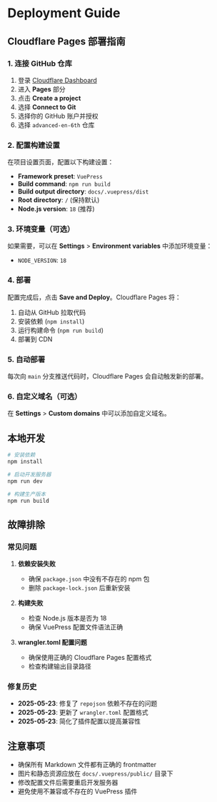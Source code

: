 # Deployment Guide

## Cloudflare Pages 部署指南

### 1. 连接 GitHub 仓库

1. 登录 [Cloudflare Dashboard](https://dash.cloudflare.com/)
2. 进入 **Pages** 部分
3. 点击 **Create a project**
4. 选择 **Connect to Git**
5. 选择你的 GitHub 账户并授权
6. 选择 `advanced-en-6th` 仓库

### 2. 配置构建设置

在项目设置页面，配置以下构建设置：

- **Framework preset**: `VuePress`
- **Build command**: `npm run build`
- **Build output directory**: `docs/.vuepress/dist`
- **Root directory**: `/` (保持默认)
- **Node.js version**: `18` (推荐)

### 3. 环境变量（可选）

如果需要，可以在 **Settings** > **Environment variables** 中添加环境变量：

- `NODE_VERSION`: `18`

### 4. 部署

配置完成后，点击 **Save and Deploy**。Cloudflare Pages 将：

1. 自动从 GitHub 拉取代码
2. 安装依赖 (`npm install`)
3. 运行构建命令 (`npm run build`)
4. 部署到 CDN

### 5. 自动部署

每次向 `main` 分支推送代码时，Cloudflare Pages 会自动触发新的部署。

### 6. 自定义域名（可选）

在 **Settings** > **Custom domains** 中可以添加自定义域名。

## 本地开发

```bash
# 安装依赖
npm install

# 启动开发服务器
npm run dev

# 构建生产版本
npm run build
```

## 故障排除

### 常见问题

1. **依赖安装失败**
   - 确保 `package.json` 中没有不存在的 npm 包
   - 删除 `package-lock.json` 后重新安装

2. **构建失败**
   - 检查 Node.js 版本是否为 18
   - 确保 VuePress 配置文件语法正确

3. **wrangler.toml 配置问题**
   - 确保使用正确的 Cloudflare Pages 配置格式
   - 检查构建输出目录路径

### 修复历史

- **2025-05-23**: 修复了 `repojson` 依赖不存在的问题
- **2025-05-23**: 更新了 `wrangler.toml` 配置格式
- **2025-05-23**: 简化了插件配置以提高兼容性

## 注意事项

- 确保所有 Markdown 文件都有正确的 frontmatter
- 图片和静态资源应放在 `docs/.vuepress/public/` 目录下
- 修改配置文件后需要重启开发服务器
- 避免使用不兼容或不存在的 VuePress 插件 